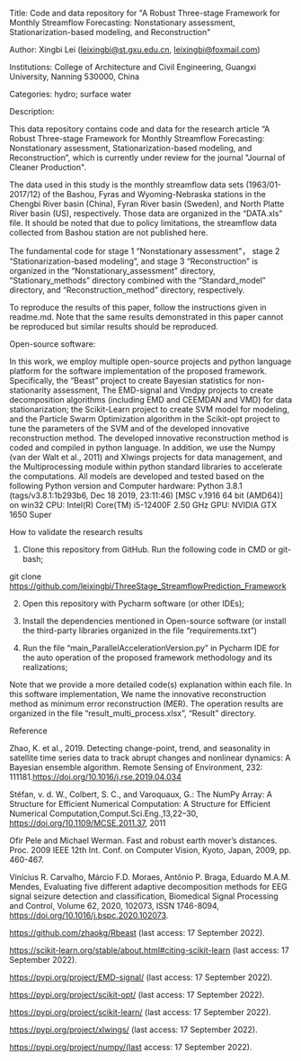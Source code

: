 Title:
Code and data repository for "A Robust Three-stage Framework for Monthly Streamflow Forecasting: Nonstationary assessment, Stationarization-based modeling, and Reconstruction"

Author:
Xingbi Lei (leixingbi@st.gxu.edu.cn, leixingbi@foxmail.com)

Institutions:
College of Architecture and Civil Engineering, Guangxi University, Nanning 530000, China

Categories:
hydro; surface water

Description:

This data repository contains code and data for the research article “A Robust Three-stage Framework for Monthly Streamflow Forecasting: Nonstationary assessment, Stationarization-based modeling, and Reconstruction”, which is currently under review for the journal "Journal of Cleaner Production".

The data used in this study is the monthly streamflow data sets (1963/01-2017/12) of the Bashou, Fyras and Wyoming-Nebraska stations in the Chengbi River basin (China), Fyran River basin (Sweden), and North Platte River basin (US), respectively. Those data are organized in the “DATA.xls” file. It should be noted that due to policy limitations, the streamflow data collected from Bashou station are not published here. 

The fundamental code for stage 1 “Nonstationary assessment"， stage 2 “Stationarization-based modeling”, and stage 3 “Reconstruction” is organized in the “Nonstationary_assessment” directory, “Stationary_methods” directory combined with the “Standard_model” directory, and “Reconstruction_method” directory, respectively. 

To reproduce the results of this paper, follow the instructions given in readme.md. Note that the same results demonstrated in this paper cannot be reproduced but similar results should be reproduced.

Open-source software:
 
In this work, we employ multiple open-source projects and python language platform for the software implementation of the proposed framework. Specifically, the “Beast” project to create Bayesian statistics for non-stationarity assessment, The EMD-signal and Vmdpy projects to create decomposition algorithms (including EMD and CEEMDAN and VMD) for data stationarization; the Scikit-Learn project to create SVM model for modeling, and the Particle Swarm Optimization algorithm in the Scikit-opt project to tune the parameters of the SVM and of the developed innovative reconstruction method. The developed innovative reconstruction method is coded and compiled in python language. In addition, we use the Numpy (van der Walt et al., 2011) and Xlwings projects for data management, and the Multiprocessing module within python standard libraries to accelerate the computations.
All models are developed and tested based on the following Python version and Computer hardware:
Python 3.8.1 (tags/v3.8.1:1b293b6, Dec 18 2019, 23:11:46) [MSC v.1916 64 bit (AMD64)] on win32
CPU: Intel(R) Core(TM) i5-12400F   2.50 GHz
GPU: NVIDIA GTX 1650 Super

How to validate the research results
1. Clone this repository from GitHub. Run the following code in CMD or git-bash;

git clone https://github.com/leixingbi/ThreeStage_StreamflowPrediction_Framework

2. Open this repository with Pycharm software (or other IDEs);

3. Install the dependencies mentioned in Open-source software (or install the third-party libraries organized in the file “requirements.txt”)

3. Run the file “main_ParallelAccelerationVersion.py” in Pycharm IDE for the auto operation of the proposed framework methodology and its realizations;

Note that we provide a more detailed code(s) explanation within each file. In this software implementation, We name the innovative reconstruction method as minimum error reconstruction (MER). The operation results are organized in the file “result_multi_process.xlsx”, “Result” directory.

Reference

Zhao, K. et al., 2019. Detecting change-point, trend, and seasonality in satellite time series data to track abrupt changes and nonlinear dynamics: A Bayesian ensemble algorithm. Remote Sensing of Environment, 232: 111181.https://doi.org/10.1016/j.rse.2019.04.034

Stéfan, v. d. W., Colbert, S. C., and Varoquaux, G.: The NumPy Array: A Structure for Efficient Numerical Computation: A Structure for Efficient Numerical Computation,Comput.Sci.Eng.,13,22–30, https://doi.org/10.1109/MCSE.2011.37, 2011

Ofir Pele and Michael Werman. Fast and robust earth mover’s distances. Proc. 2009 IEEE 12th Int. Conf. on Computer Vision, Kyoto, Japan, 2009, pp. 460-467.

Vinícius R. Carvalho, Márcio F.D. Moraes, Antônio P. Braga, Eduardo M.A.M. Mendes, Evaluating five different adaptive decomposition methods for EEG signal seizure detection and classification, Biomedical Signal Processing and Control, Volume 62, 2020, 102073, ISSN 1746-8094, https://doi.org/10.1016/j.bspc.2020.102073.

https://github.com/zhaokg/Rbeast  (last access: 17 September 2022).

https://scikit-learn.org/stable/about.html#citing-scikit-learn (last access: 17 September 2022).

https://pypi.org/project/EMD-signal/ (last access: 17 September 2022).

https://pypi.org/project/scikit-opt/ (last access: 17 September 2022).

https://pypi.org/project/scikit-learn/ (last access: 17 September 2022).

https://pypi.org/project/xlwings/ (last access: 17 September 2022).

https://pypi.org/project/numpy/(last access: 17 September 2022).
